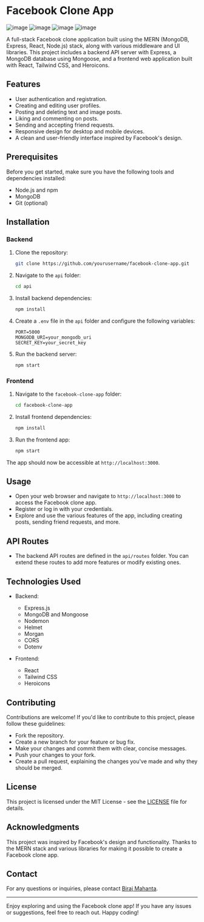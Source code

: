 # Facebook Clone App
![image](https://github.com/Birajj2189/facebook-clone/assets/93638316/9863a116-b06f-46b9-be52-37335850d2c1)
![image](https://github.com/Birajj2189/facebook-clone/assets/93638316/8f84d902-cc20-45e9-a5e4-1451e45c8792)
![image](https://github.com/Birajj2189/facebook-clone/assets/93638316/e5e7bc5a-8126-4e04-83af-8e8d6ea8689a)
![image](https://github.com/Birajj2189/facebook-clone/assets/93638316/2768138f-ce10-4a7f-9c6d-27ccd511389b)

A full-stack Facebook clone application built using the MERN (MongoDB, Express, React, Node.js) stack, along with various middleware and UI libraries. This project includes a backend API server with Express, a MongoDB database using Mongoose, and a frontend web application built with React, Tailwind CSS, and Heroicons.

## Features

- User authentication and registration.
- Creating and editing user profiles.
- Posting and deleting text and image posts.
- Liking and commenting on posts.
- Sending and accepting friend requests.
- Responsive design for desktop and mobile devices.
- A clean and user-friendly interface inspired by Facebook's design.

## Prerequisites

Before you get started, make sure you have the following tools and dependencies installed:

- Node.js and npm
- MongoDB
- Git (optional)

## Installation

### Backend

1. Clone the repository:

   ```bash
   git clone https://github.com/yourusername/facebook-clone-app.git
   ```

2. Navigate to the `api` folder:

   ```bash
   cd api
   ```

3. Install backend dependencies:

   ```bash
   npm install
   ```

4. Create a `.env` file in the `api` folder and configure the following variables:

   ```
   PORT=5000
   MONGODB_URI=your_mongodb_uri
   SECRET_KEY=your_secret_key
   ```

5. Run the backend server:

   ```bash
   npm start
   ```

### Frontend

1. Navigate to the `facebook-clone-app` folder:

   ```bash
   cd facebook-clone-app
   ```

2. Install frontend dependencies:

   ```bash
   npm install
   ```

3. Run the frontend app:

   ```bash
   npm start
   ```

The app should now be accessible at `http://localhost:3000`.

## Usage

- Open your web browser and navigate to `http://localhost:3000` to access the Facebook clone app.
- Register or log in with your credentials.
- Explore and use the various features of the app, including creating posts, sending friend requests, and more.

## API Routes

- The backend API routes are defined in the `api/routes` folder. You can extend these routes to add more features or modify existing ones.

## Technologies Used

- Backend:
  - Express.js
  - MongoDB and Mongoose
  - Nodemon
  - Helmet
  - Morgan
  - CORS
  - Dotenv

- Frontend:
  - React
  - Tailwind CSS
  - Heroicons

## Contributing

Contributions are welcome! If you'd like to contribute to this project, please follow these guidelines:
- Fork the repository.
- Create a new branch for your feature or bug fix.
- Make your changes and commit them with clear, concise messages.
- Push your changes to your fork.
- Create a pull request, explaining the changes you've made and why they should be merged.

## License

This project is licensed under the MIT License - see the [LICENSE](LICENSE) file for details.

## Acknowledgments

This project was inspired by Facebook's design and functionality. Thanks to the MERN stack and various libraries for making it possible to create a Facebook clone app.

## Contact

For any questions or inquiries, please contact [Biraj Mahanta](mailto:bmahanta.work@gmail.com).

---

Enjoy exploring and using the Facebook clone app! If you have any issues or suggestions, feel free to reach out. Happy coding!
